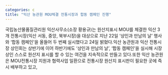 ```yaml
---
categories: c
title: "익산 농관원 MOU체결 전통시장과 합동 캠페인 진행"
---
```

국립농산물품질관리원 익산사무소(소장 황용규)는 원산지표시 MOU를 체결한 익산 3개 전통시장(익산 서동, 중앙, 북부시장)을 대상으로 지난 22일 ‘상인과 만남의 날’ 행사와 ‘합동 캠페인’을 올들어 두 번째 실시했다고 24일 밝혔다.익산 농관원과 익산 전통시장 상인회는 상반기에 이어 하반기에도 ‘상인과 만남의 날’, ‘합동 캠페인’을 실시해 시장상인 스스로 원산지 표시를 할 수 있는 여건을 지속적으로 만들고 있다.또한 익산 농관원은 MOU전통시장 지원과 협력사업 일환으로 전통시장 원산지 표시판이 필요한 곳에 즉시 배부하고 있고,